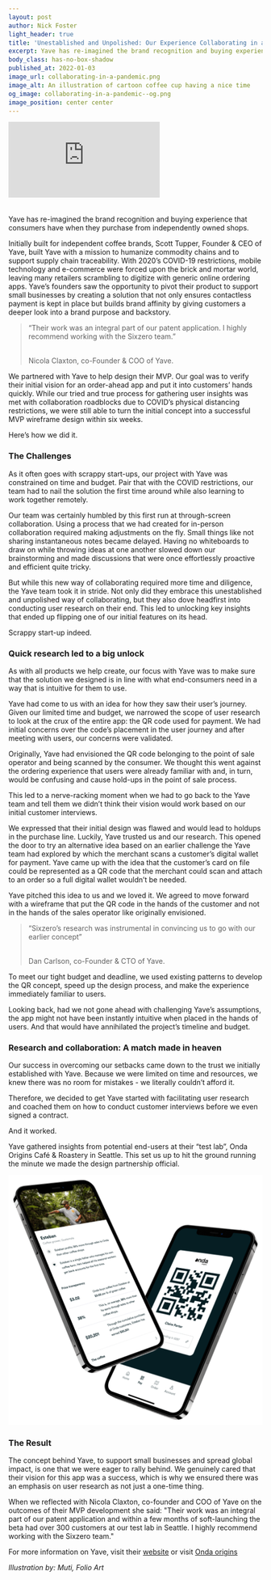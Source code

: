 ```yaml
---
layout: post
author: Nick Foster
light_header: true
title: 'Unestablished and Unpolished: Our Experience Collaborating in a Pandemic'
excerpt: Yave has re-imagined the brand recognition and buying experience that consumers have when they purchase from independently owned shops.
body_class: has-no-box-shadow
published_at: 2022-01-03
image_url: collaborating-in-a-pandemic.png
image_alt: An illustration of cartoon coffee cup having a nice time
og_image: collaborating-in-a-pandemic--og.png
image_position: center center
---
```


<div class='embed-container'>
<iframe src="https://player.vimeo.com/video/651300500?h=fb76160fc8?api=1&background=1" frameborder="0" webkitallowfullscreen mozallowfullscreen allowfullscreen></iframe>
</div>

<br>

Yave has re-imagined the brand recognition and buying experience that consumers have when they purchase from independently owned shops.

Initially built for independent coffee brands, Scott Tupper, Founder & CEO of Yave,  built Yave with a mission to humanize commodity chains and to support supply chain traceability.  With 2020’s COVID-19 restrictions, mobile technology and e-commerce were forced upon the brick and mortar world, leaving many retailers scrambling to digitize with generic online ordering apps. Yave’s founders saw the opportunity to pivot their product to support small businesses by creating a solution that not only ensures contactless payment is kept in place but builds brand affinity by giving customers a deeper look into a brand purpose and backstory.

<blockquote>
  <p>
    &ldquo;Their work was an integral part of our patent application. I highly recommend working with the Sixzero team.&rdquo;
  </p>
  <br>
  Nicola Claxton, co-Founder &amp; COO of Yave.
</blockquote>

We partnered with Yave to help design their MVP. Our goal was to verify their initial vision for an order-ahead app and put it into customers’ hands quickly. While our tried and true process for gathering user insights was met with collaboration roadblocks due to COVID’s physical distancing restrictions, we were still able to turn the initial concept into a successful MVP wireframe design within six weeks.

Here’s how we did it.

### The Challenges

As it often goes with scrappy start-ups, our project with Yave was constrained on time and budget. Pair that with the COVID restrictions, our team had to nail the solution the first time around while also learning to work together remotely.

Our team was certainly humbled by this first run at through-screen collaboration. Using a process that we had created for in-person collaboration required making adjustments on the fly. Small things like not sharing instantaneous notes became delayed. Having no whiteboards to draw on while throwing ideas at one another slowed down our brainstorming and made discussions that were once effortlessly proactive and efficient quite tricky.

But while this new way of collaborating required more time and diligence, the Yave team took it in stride. Not only did they embrace this unestablished and unpolished way of collaborating, but they also dove headfirst into conducting user research on their end. This led to unlocking key insights that ended up flipping one of our initial features on its head.

Scrappy start-up indeed.

### Quick research led to a big unlock

As with all products we help create, our focus with Yave was to make sure that the solution we designed is in line with what end-consumers need in a way that is intuitive for them to use.

Yave had come to us with an idea for how they saw their user’s journey. Given our limited time and budget, we narrowed the scope of user research to look at the crux of the entire app: the QR code used for payment. We had initial concerns over the code’s placement in the user journey and after meeting with users, our concerns were validated.

Originally, Yave had envisioned the QR code belonging to the point of sale operator and being scanned by the consumer. We thought this went against the ordering experience that users were already familiar with and, in turn, would be confusing and cause hold-ups in the point of sale process.

This led to a nerve-racking moment when we had to go back to the Yave team and
tell them we didn’t think their vision would work based on our initial customer interviews.

We expressed that their initial design was flawed and would lead to holdups in the purchase line. Luckily, Yave trusted us and our research.  This opened the door to try an alternative idea based on an earlier challenge the Yave team had explored by which the merchant scans a customer’s digital wallet for payment. Yave came up with the idea that the customer’s card on file could be represented as a QR code that the merchant could scan and attach to an order so a full digital wallet wouldn’t be needed.

Yave pitched this idea to us and we loved it. We agreed to move forward with a wireframe that put the QR code in the hands of the customer and not in the hands of the sales operator like originally envisioned.

<blockquote>
  <p>
    &ldquo;Sixzero’s research was instrumental in convincing us to go with our earlier concept&rdquo;
  </p>
  <br>
  Dan Carlson, co-Founder &amp; CTO of Yave.
</blockquote>


To meet our tight budget and deadline, we used existing patterns to develop the QR concept, speed up the design process, and make the experience immediately familiar to users.

Looking back, had we not gone ahead with challenging Yave’s assumptions, the app might not have been instantly intuitive when placed in the hands of users. And that would have annihilated the project’s timeline and budget.

### Research and collaboration: A match made in heaven

Our success in overcoming our setbacks came down to the trust we initially established with Yave. Because we were limited on time and resources, we knew there was no room for mistakes - we literally couldn’t afford it.

Therefore, we decided to get Yave started with facilitating user research and coached them on how to conduct customer interviews before we even signed a contract.

And it worked.

Yave gathered insights from potential end-users at their “test lab”, Onda Origins Café & Roastery in Seattle. This set us up to hit the ground running the minute we made the design partnership official.

<img src="/assets/img/blogs/yave/yave-case-still-1.png" alt="Example of the Yave payment interface">

### The Result

The concept behind Yave, to support small businesses and spread global impact, is one that we were eager to rally behind. We genuinely cared that their vision for this app was a success, which is why we ensured there was an emphasis on user research as not just a one-time thing.

When we reflected with Nicola Claxton, co-founder and COO of Yave on the outcomes of their MVP development she said: "Their work was an integral part of our patent application and within a few months of soft-launching the beta had over 300 customers at our test lab in Seattle. I highly recommend working with the Sixzero team." 

For more information on Yave, visit their <a href="https://www.yave.io/" target="_blank">website</a> or visit <a href="https://ondaorigins.com/" target="_blank">Onda origins</a>

*Illustration by: Muti, Folio Art*
